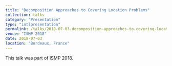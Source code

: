 ```yaml
---
title: "Decomposition Approaches to Covering Location Problems"
collection: talks
category: "Presentation"
type: "intlpresentation"
permalink: /talks/2018-07-03-decomposition-approaches-to-covering-location-problems
venue: "ISMP 2018"
date: 2018-07-03
location: "Bordeaux, France"
---
```


This talk was part of ISMP 2018.